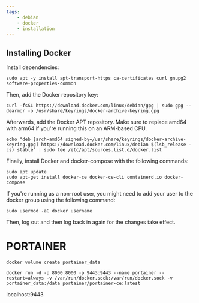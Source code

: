 ```yaml
---
tags:
    - debian
    - docker
    - installation
---
```

## Installing Docker

Install dependencies:

```shell
sudo apt -y install apt-transport-https ca-certificates curl gnupg2 software-properties-common
```

Then, add the Docker repository key:

```shell
curl -fsSL https://download.docker.com/linux/debian/gpg | sudo gpg --dearmor -o /usr/share/keyrings/docker-archive-keyring.gpg
```

Afterwards, add the Docker APT repository. Make sure to replace amd64 with arm64 if you're running this on an ARM-based CPU.

``` shell
echo "deb [arch=amd64 signed-by=/usr/share/keyrings/docker-archive-keyring.gpg] https://download.docker.com/linux/debian $(lsb_release -cs) stable" | sudo tee /etc/apt/sources.list.d/docker.list
```

Finally, install Docker and docker-compose with the following commands:

```shell
sudo apt update
sudo apt-get install docker-ce docker-ce-cli containerd.io docker-compose
```

If you're running as a non-root user, you might need to add your user to the docker group using the following command:

```shell
sudo usermod -aG docker username
```

Then, log out and then log back in again for the changes take effect.


PORTAINER
=========
```shell 
docker volume create portainer_data
```
```shell
docker run -d -p 8000:8000 -p 9443:9443 --name portainer --restart=always -v /var/run/docker.sock:/var/run/docker.sock -v portainer_data:/data portainer/portainer-ce:latest
```

localhost:9443
